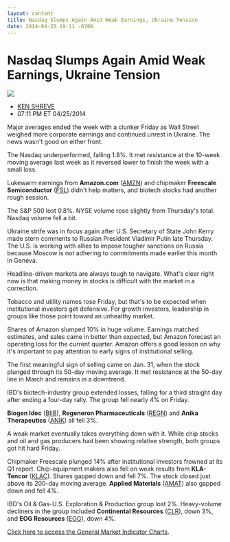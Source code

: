 ```yaml
---
layout: content
title: Nasdaq Slumps Again Amid Weak Earnings, Ukraine Tension
date: 2014-04-25 19:11 -0700
---
```



Nasdaq Slumps Again Amid Weak Earnings, Ukraine Tension
========================================================


![](https://www.investors.com/wp-content/uploads/ibd-migrated-images/MPv_140428_635340374385269435.png)

* [KEN SHREVE](https://www.investors.com/author/shrevek/ "Posts by KEN SHREVE")
* 07:11 PM ET 04/25/2014




Major averages ended the week with a clunker Friday as Wall Street weighed more corporate earnings and continued unrest in Ukraine. The news wasn't good on either front.


The Nasdaq underperformed, falling 1.8%. It met resistance at the 10-week moving average last week as it reversed lower to finish the week with a small loss.


Lukewarm earnings from **Amazon.com** ([AMZN](https://research.investors.com/quote.aspx?symbol=AMZN)) and chipmaker **Freescale Semiconductor** ([FSL](https://research.investors.com/quote.aspx?symbol=FSL)) didn't help matters, and biotech stocks had another rough session.


The S&P 500 lost 0.8%. NYSE volume rose slightly from Thursday's total. Nasdaq volume fell a bit.


Ukraine strife was in focus again after U.S. Secretary of State John Kerry made stern comments to Russian President Vladimir Putin late Thursday. The U.S. is working with allies to impose tougher sanctions on Russia because Moscow is not adhering to commitments made earlier this month in Geneva.


Headline-driven markets are always tough to navigate. What's clear right now is that making money in stocks is difficult with the market in a correction.


Tobacco and utility names rose Friday, but that's to be expected when institutional investors get defensive. For growth investors, leadership in groups like those point toward an unhealthy market.


Shares of Amazon slumped 10% in huge volume. Earnings matched estimates, and sales came in better than expected, but Amazon forecast an operating loss for the current quarter. Amazon offers a good lesson on why it's important to pay attention to early signs of institutional selling.


The first meaningful sign of selling came on Jan. 31, when the stock plunged through its 50-day moving average. It met resistance at the 50-day line in March and remains in a downtrend.


IBD's biotech-industry group extended losses, falling for a third straight day after ending a four-day rally. The group fell nearly 4% on Friday. 


**Biogen Idec** ([BIIB](https://research.investors.com/quote.aspx?symbol=BIIB)), **Regeneron Pharmaceuticals** ([REGN](https://research.investors.com/quote.aspx?symbol=REGN)) and **Anika Therapeutics** ([ANIK](https://research.investors.com/quote.aspx?symbol=ANIK)) all fell 3%.


A weak market eventually takes everything down with it. While chip stocks and oil and gas producers had been showing relative strength, both groups got hit hard Friday.


Chipmaker Freescale plunged 14% after institutional investors frowned at its Q1 report. Chip-equipment makers also fell on weak results from **KLA-Tencor** ([KLAC](https://research.investors.com/quote.aspx?symbol=KLAC)). Shares gapped down and fell 7%. The stock closed just above its 200-day moving average. **Applied Materials** ([AMAT](https://research.investors.com/quote.aspx?symbol=AMAT)) also gapped down and fell 4%.


IBD's Oil & Gas-U.S. Exploration & Production group lost 2%. Heavy-volume decliners in the group included **Continental Resources** ([CLR](https://research.investors.com/quote.aspx?symbol=CLR)), down 3%, and **EOG Resources** ([EOG](https://research.investors.com/quote.aspx?symbol=EOG)), down 4%.


[Click here to access the General Market Indicator Charts](https://www.investors.com/pdf/GMI_042814.pdf).




